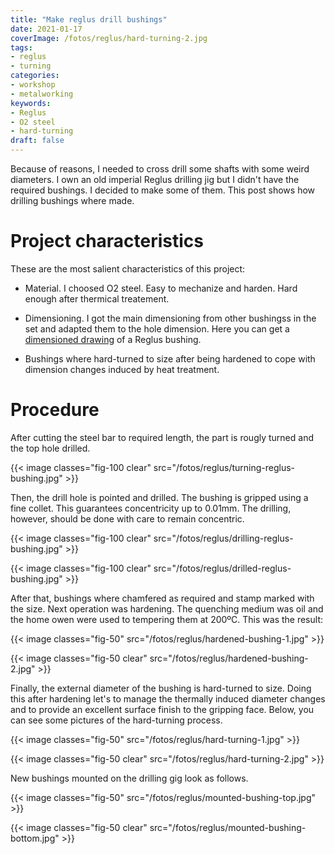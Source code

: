 ```yaml
---
title: "Make reglus drill bushings"
date: 2021-01-17
coverImage: /fotos/reglus/hard-turning-2.jpg
tags:
- reglus
- turning
categories:
- workshop
- metalworking
keywords:
- Reglus
- O2 steel
- hard-turning
draft: false
---
```


Because of reasons, I needed to cross drill some shafts with some
weird diameters. I own an old imperial Reglus drilling jig but I
didn't have the required bushings. I decided to make some of them. This
post shows how drilling bushings where made.

<!--more-->

# Project characteristics

These are the most salient characteristics of this project:

* Material. I choosed O2 steel. Easy to mechanize and harden. Hard
  enough after thermical treatement.

* Dimensioning. I got the main dimensioning from other bushingss in
  the set and adapted them to the hole dimension. Here you can get a
  [dimensioned drawing](/pdfs/dolla-reglus.pdf) of a Reglus bushing.

* Bushings where hard-turned to size after being hardened to cope with
  dimension changes induced by heat treatment.

# Procedure

After cutting the steel bar to required length, the part is rougly
turned and the top hole drilled.

{{< image classes="fig-100 clear"
          src="/fotos/reglus/turning-reglus-bushing.jpg" >}}

Then, the drill hole is pointed and drilled. The bushing is gripped
using a fine collet. This guarantees concentricity up to 0.01mm. The
drilling, however, should be done with care to remain concentric.

{{< image classes="fig-100 clear"
          src="/fotos/reglus/drilling-reglus-bushing.jpg" >}}

{{< image classes="fig-100 clear"
          src="/fotos/reglus/drilled-reglus-bushing.jpg" >}}

After that, bushings where chamfered as required and stamp marked with
the size. Next operation was hardening. The quenching medium was oil
and the home owen were used to tempering them at 200ºC. This was the
result:

{{< image classes="fig-50"
          src="/fotos/reglus/hardened-bushing-1.jpg" >}}

{{< image classes="fig-50 clear"
          src="/fotos/reglus/hardened-bushing-2.jpg" >}}

Finally, the external diameter of the bushing is hard-turned to
size. Doing this after hardening let's to manage the thermally induced
diameter changes and to provide an excellent surface finish to the
gripping face. Below, you can see some pictures of the hard-turning
process.

{{< image classes="fig-50"
          src="/fotos/reglus/hard-turning-1.jpg" >}}

{{< image classes="fig-50 clear"
          src="/fotos/reglus/hard-turning-2.jpg" >}}

New bushings mounted on the drilling gig look as follows.

{{< image classes="fig-50"
          src="/fotos/reglus/mounted-bushing-top.jpg" >}}

{{< image classes="fig-50 clear"
          src="/fotos/reglus/mounted-bushing-bottom.jpg" >}}
